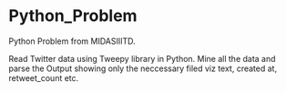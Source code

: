 # Python_Problem
Python Problem from MIDASIIITD.

Read Twitter data using Tweepy library in Python. Mine all the data and parse the Output showing only the neccessary filed viz text, created at, retweet_count etc.
